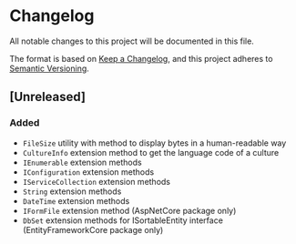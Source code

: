 # Changelog

All notable changes to this project will be documented in this file.

The format is based on [Keep a Changelog](https://keepachangelog.com/en/1.1.0/),
and this project adheres to [Semantic Versioning](https://semver.org/spec/v2.0.0.html).

## [Unreleased]

### Added

- `FileSize` utility with method to display bytes in a human-readable way
- `CultureInfo` extension method to get the language code of a culture
- `IEnumerable` extension methods
- `IConfiguration` extension methods
- `IServiceCollection` extension methods
- `String` extension methods
- `DateTime` extension methods
- `IFormFile` extension method (AspNetCore package only)
- `DbSet` extension methods for ISortableEntity interface (EntityFrameworkCore package only)
